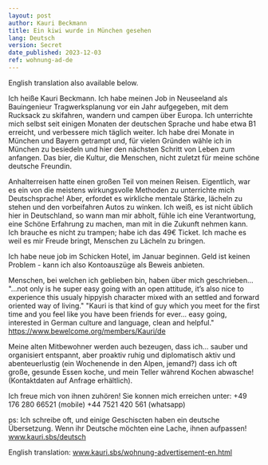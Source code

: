 ```yaml
---
layout: post
author: Kauri Beckmann
title: Ein kiwi wurde in München gesehen
lang: Deutsch
version: Secret
date_published: 2023-12-03
ref: wohnung-ad-de
---
```


English translation also available below.

Ich heiße Kauri Beckmann. Ich habe meinen Job in Neuseeland als Bauingenieur Tragwerksplanung vor ein Jahr aufgegeben, mit dem Rucksack zu skifahren, wandern und campen über Europa. Ich unterrichte mich selbst seit einigen Monaten der deutschen Sprache und habe etwa B1 erreicht, und verbessere mich täglich weiter. Ich habe drei Monate in München und Bayern getrampt und, für vielen Gründen wähle ich in München zu besiedeln und hier den nächsten Schritt von Leben zum anfangen. Das bier, die Kultur, die Menschen, nicht zuletzt für meine schöne deutsche Freundin.

Anhalterreisen hatte einen großen Teil von meinen Reisen. Eigentlich, war es ein von die meistens wirkungsvolle Methoden zu unterrichte mich Deutschsprache! Aber, erfordet es wirkliche mentale Stärke, lächeln zu stehen und den vorbeifahren Autos zu winken. Ich weiß, es ist nicht üblich hier in Deutschland, so wann man mir abholt, fühle ich eine Verantwortung, eine Schöne Erfahrung zu machen, man mit in die Zukunft nehmen kann. Ich brauche es nicht zu trampen; habe ich das 49€ Ticket. Ich mache es weil es mir Freude bringt, Menschen zu Lächeln zu bringen.

Ich habe neue job im Schicken Hotel, im Januar beginnen.
Geld ist keinen Problem - kann ich also Kontoauszüge als Beweis anbieten.

Menschen, bei welchen ich geblieben bin, haben über mich geschrieben...
"...not only is he super easy going with an open attitude, it’s also nice to experience this usualy hippyish character mixed with an settled and forward oriented way of living."
"Kauri is that kind of guy which you meet for the first time and you feel like you have been friends for ever... easy going, interested in German culture and language, clean and helpful."
https://www.bewelcome.org/members/Kauri/de

Meine alten Mitbewohner werden auch bezeugen, dass ich...
sauber und organisiert 
entspannt, aber proaktiv 
ruhig und diplomatisch 
aktiv und abenteuerlustig (ein Wochenende in den Alpen, jemand?) 
dass ich oft große, gesunde Essen koche, und mein Teller während Kochen abwasche! 
(Kontaktdaten auf Anfrage erhältlich).

Ich freue mich von ihnen zuhören! Sie konnen mich erreichen unter:
+49 176 280 66521 (mobile)
+44 7521 420 561 (whatsapp)

ps: Ich schreibe oft, und einige Geschiscten haben ein deutsche Übersetzung. Wenn ihr Deutsche möchten eine Lache, ihnen aufpassen!
www.kauri.sbs/deutsch

English translation:
www.kauri.sbs/wohnung-advertisement-en.html